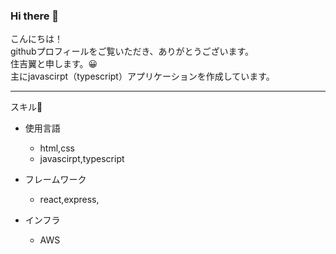 ### Hi there 👋

こんにちは！  
githubプロフィールをご覧いただき、ありがとうございます。  
住吉翼と申します。😀  
主にjavascirpt（typescript）アプリケーションを作成しています。

***
スキル📖  
- 使用言語
  - html,css
  - javascirpt,typescript
- フレームワーク
  - react,express,
  
- インフラ
  - AWS
<!--
**cork03/cork03** is a ✨ _special_ ✨ repository because its `README.md` (this file) appears on your GitHub profile.

Here are some ideas to get you started:

- 🔭 I’m currently working on ...
- 🌱 I’m currently learning ...
- 👯 I’m looking to collaborate on ...
- 🤔 I’m looking for help with ...
- 💬 Ask me about ...
- 📫 How to reach me: ...
- 😄 Pronouns: ...
- ⚡ Fun fact: ...
-->
